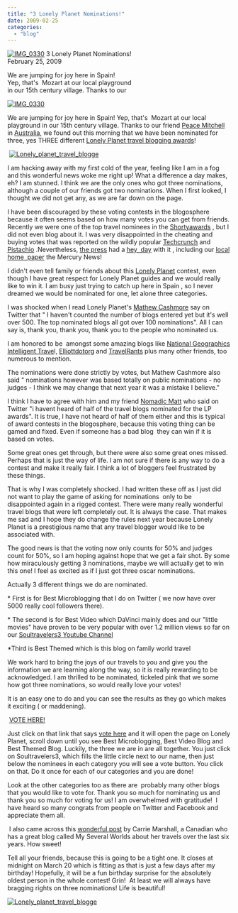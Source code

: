```yaml
---
title: "3 Lonely Planet Nominations!"
date: 2009-02-25
categories: 
  - "blog"
---
```


 [![IMG_0330](https://pub-ac94b3f306b24c0dba4238943c97f2e1.r2.dev/6a00e5502a950788330111689749fc970c.jpg)](https://pub-ac94b3f306b24c0dba4238943c97f2e1.r2.dev/6a00e5502a950788330111689749fc970c.jpg) 3 Lonely Planet Nominations!  
February 25, 2009

We are jumping for joy here in Spain!  
Yep, that's  Mozart at our local playground  
in our 15th century village. Thanks to our

<!--more-->

[![IMG_0330](https://pub-ac94b3f306b24c0dba4238943c97f2e1.r2.dev/6a00e5502a950788330111689806e8970c.jpg)](https://pub-ac94b3f306b24c0dba4238943c97f2e1.r2.dev/6a00e5502a950788330111689806e8970c.jpg)

We are jumping for joy here in Spain! Yep, that's  Mozart at our local playground in our 15th century village. Thanks to our friend [Peace Mitchell](http://twitter.com/peace_) in [Australia,](http://www.cairnsfamilyholidays.com.au/more_info/about_us.htm "blog") we found out this morning that we have been nominated for three, yes THREE different [Lonely Planet travel blogging awards](http://lplabs.com/2009/02/25/voting-open-for-the-2009-travel-blogger-awards/)!

  [![Lonely_planet_travel_blogge](https://pub-ac94b3f306b24c0dba4238943c97f2e1.r2.dev/6a00e5502a9507883301116898157f970c.jpg)](http://soultravelers3new.local/wp-content/uploads/wp-content/uploads/2025/09/6a00e5502a9507883301116898157f970c-150x136.jpg)

I am hacking away with my first cold of the year, feeling like I am in a fog and this wonderful news woke me right up! What a difference a day makes, eh? I am stunned. I think we are the only ones who got three nominations, although a couple of our friends got two nominations. When I first looked, I thought we did not get any, as we are far down on the page.

I have been discouraged by these voting contests in the blogosphere because it often seems based on how many votes you can get from friends. Recently we were one of the top travel nominees in the [Shortyawards](http://www.knightfoundation.org/news/press_room/knight_press_releases/detail.dot?id=339653) , but I did not even blog about it. I was very disappointed in the cheating and buying votes that was reported on the wildly popular [Techcrunch](http://www.techcrunch.com/2009/01/20/people-paying-good-money-to-cheat-pointless-twitter-competition) and [Pistachio](http://pistachioconsulting.com/shortyawards-gaming/) .Nevertheless, [the press](http://bits.blogs.nytimes.com/2009/02/12/the-scene-at-the-twitter-awards-chatter/ "NYTimes") had a [hey  day](http://www.cnn.com/2009/TECH/02/12/twitter.shorty.awards/index.html "CNN on shorty awards") with it , including our [local home  paper](http://www.mercurynews.com/centralcoast/ci_11736671?nclick_check=1) the Mercury News!

I didn't even tell family or friends about this [Lonely Planet](http://www.lonelyplanet.com/) contest, even though I have great respect for Lonely Planet guides and we would really like to win it. I am busy just trying to catch up here in Spain , so I never dreamed we would be nominated for one, let alone three categories.

I was shocked when I read Lonely Planet's [Mathew Cashmore](http://twitter.com/lplabs) say on Twitter that " I haven't counted the number of blogs entered yet but it's well over 500. The top nominated blogs all got over 100 nominations". All I can say is, thank you, thank you, thank you to the people who nominated us.  
  
I am honored to be  amongst some amazing blogs like [National Geographics Intelligent Trave](http://blogs.nationalgeographic.com/blogs/intelligenttravel/)l, [Elliottdotorg](http://www.elliott.org/) and [TravelRants](http://www.travel-rants.com/) plus many other friends, too numerous to mention.  
  
The nominations were done strictly by votes, but Mathew Cashmore also said " nominations however was based totally on public nominations - no judges - I think we may change that next year it was a mistake I believe."

I think I have to agree with him and my friend [Nomadic Matt](http://twitter.com/nomadicmatt) who said on Twitter "i havent heard of half of the travel blogs nominated for the LP awards". It is true, I have not heard of half of them either and this is typical of award contests in the blogosphere, because this voting thing can be gamed and fixed. Even if someone has a bad blog  they can win if it is based on votes.

Some great ones get through, but there were also some great ones missed. Perhaps that is just the way of life. I am not sure if there is any way to do a contest and make it really fair. I think a lot of bloggers feel frustrated by these things.

That is why I was completely shocked. I had written these off as I just did not want to play the game of asking for nominations  only to be disappointed again in a rigged contest. There were many really wonderful travel blogs that were left completely out. It is always the case. That makes me sad and I hope they do change the rules next year because Lonely Planet is a prestigious name that any travel blogger would like to be associated with.

The good news is that the voting now only counts for 50% and judges count for 50%, so I am hoping against hope that we get a fair shot. By some how miraculously getting 3 nominations, maybe we will actually get to win this one! I feel as excited as if I just got three oscar nominations.

Actually 3 different things we do are nominated.

\* First is for Best Microblogging that I do on Twitter ( we now have over 5000 really cool followers there).

\* The second is for Best Video which DaVinci mainly does and our "little movies" have proven to be very popular with over 1.2 million views so far on our [Soultravelers3 Youtube Channel](http://www.youtube.com/user/soultravelers3)

\*Third is Best Themed which is this blog on family world travel

We work hard to bring the joys of our travels to you and give you the information we are learning along the way, so it is really rewarding to be acknowledged. I am thrilled to be nominated, tickeled pink that we some how got three nominations, so would really love your votes!

It is an easy one to do and you can see the results as they go which makes it exciting ( or maddening).

 [VOTE HERE!](http://lplabs.com/2009/02/25/voting-open-for-the-2009-travel-blogger-awards/ "Lonely Planet voting")

Just click on that link that says [vote here](http://lplabs.com/2009/02/25/voting-open-for-the-2009-travel-blogger-awards/ "another vote here chance") and it will open the page on Lonely Planet, scroll down until you see Best Microblogging, Best Video Blog and Best Themed Blog. Luckily, the three we are in are all together. You just click on Soultravelers3, which fills the little circle next to our name, then just below the nominees in each category you will see a vote button. You click on that. Do it once for each of our categories and you are done!

Look at the other categories too as there are  probably many other blogs that you would like to vote for. Thank you so much for nominating us and thank you so much for voting for us! I am overwhelmed with gratitude!  I have heard so many congrats from people on Twitter and Facebook and appreciate them all.

 I also came across this [wonderful post](http://www.myseveralworlds.com/2009/02/24/soultravelers3-traveling-with-soul/) by Carrie Marshall, a Canadian who has a great blog called My Several Worlds about her travels over the last six years. How sweet!

Tell all your friends, because this is going to be a tight one. It closes at midnight on March 20 which is fitting as that is just a few days after my birthday! Hopefully, it will be a fun birthday surprise for the absolutely oldest person in the whole contest! Grin!  At least we will always have bragging rights on three nominations! Life is beautiful!

[![Lonely_planet_travel_blogge](https://pub-ac94b3f306b24c0dba4238943c97f2e1.r2.dev/6a00e5502a950788330111689813e5970c.jpg)](http://soultravelers3new.local/wp-content/uploads/wp-content/uploads/2025/09/6a00e5502a950788330111689813e5970c-150x136.jpg)
